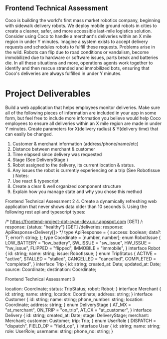 
## Frontend Technical Assessment

Coco is building the world's first mass market robotics company, beginning with
sidewalk delivery robots. We deploy mobile ground robots in cities to create a cleaner,
safer, and more accessible last-mile logistics solution.
Consider using Coco to handle a merchant's deliveries within an X mile region in under
Y minutes. Imagine a system exists to accept delivery requests and schedules robots to
fulfill these requests. Problems arise in the wild. Robots can flip due to road conditions
or vandalism, become immobilized due to hardware or software issues, parts break and
batteries die. In all these situations and more, operations agents work together to
identify and then rescue stranded and immobilized bots, ensuring that Coco's deliveries are always fulfilled in under Y minutes.

# Project Deliverables
Build a web application that helps employees monitor deliveries. Make sure all of the
following pieces of information are included in your app in some form, but feel free
to include more information you believe would help Coco employees to ensure all
deliveries within an X mile region are made in under Y minutes. Create parameters for
X(delivery radius) & Y(delivery time) that can easily be changed.
1. Customer & merchant information (address/phone/name/etc)
2. Distance between merchant & customer
3. Time elapsed since delivery was requested
4. Stage (See DeliveryStage )
5. Robot assigned to the delivery, its current location & status.
6. Any issues the robot is currently experiencing on a trip (See RobotIssue )
Notes:
1. Use react & typescript
2. Create a clear & well organized component structure
3. Explain how you manage state and why you chose this method

Frontend Technical Assessment 2
4. Create a dynamically refreshing web application that never shows data older than
10 seconds
5. Using the following rest api and typescript types:

/*
https://frontend-project-dot-cyan-dev.uc.r.appspot.com
[GET] /:
response: {status: "healthy"}
[GET] /deliveries:
response: ApiResponse<Delivery[]>
*/
type ApiResponse<T> = {
success: boolean;
data?: T;
error?: string;
};
type Coordinate = [number, number];
enum RobotIssue {
LOW_BATTERY = "low_battery",
SW_ISSUE = "sw_issue",
HW_ISSUE = "hw_issue",
FLIPPED = "flipped",
IMMOBILE = "immobile",
}
interface Robot {
id: string;
name: string;
issue: RobotIssue;
}
enum TripStatus {
ACTIVE = "active",
STALLED = "stalled",
CANCELLED = "cancelled",
COMPLETED = "completed",
}
interface Trip {
id: string;
created_at: Date;
updated_at: Date;
source: Coordinate;
destination: Coordinate;

Frontend Technical Assessment 3

location: Coordinate;
status: TripStatus;
robot: Robot;
}
interface Merchant {
id: string;
name: string;
location: Coordinate;
address: string;
}
interface Customer {
id: string;
name: string;
phone_number: string;
location: Coordinate;
address: string;
}
enum DeliveryStage {
AT_MX = "at_merchant",
ON_TRIP = "on_trip",
AT_CX = "at_customer",
}
interface Delivery {
id: string;
created_at: Date;
stage: DeliveryStage;
merchant: Merchant;
customer: Customer;
trip: Trip;
}
enum UserRole {
DISPATCH = "dispatch",
FIELD_OP = "field_op",
}
interface User {
id: string;
name: string;
role: UserRole;
username: string;
phone_no: string;
}
